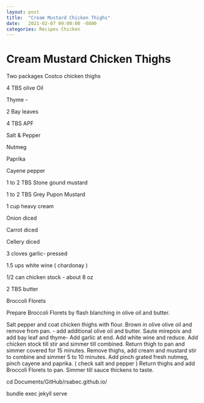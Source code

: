 ```yaml
---
layout: post
title:  "Cream Mustard Chicken Thighs"
date:   2021-02-07 09:00:00 -0800
categories: Recipes Chicken  
---
```


# Cream Mustard Chicken Thighs 

Two packages Costco chicken thighs

4 TBS olive Oil

Thyme - 

2 Bay leaves

4 TBS APF

Salt & Pepper

Nutmeg

Paprika

Cayene pepper

1 to 2 TBS Stone gound mustard

1 to 2 TBS Grey Pupon Mustard

1 cup heavy cream

Onion diced

Carrot diced

Cellery diced

3 cloves garlic- pressed

1.5 ups white wine ( chardonay )

1/2 can chicken stock - about 8 oz

2 TBS butter

Broccoli Florets 

Prepare Broccoli Florets by flash blanching in olive oil and butter.

Salt pepper and coat chicken thighs with flour.  Brown in olive olive oil and remove from pan.   - add additional olive oil and butter. Saute mirepoix and add bay leaf and thyme- Add garlic at end.  Add white wine and reduce.  Add chicken stock till stir and simmer till combined.  Return thigh to pan and simmer covered for 15 minutes.  Remove thighs, add cream and mustard stir to combine and simmer 5 to 10 minutes. Add pinch grated fresh nutmeg, pinch cayene and paprika. ( check salt and pepper ) Return thighs and add Broccoli Florets to pan.  Simmer till sauce thickens to taste.

cd Documents/GitHub/rsabec.github.io/

bundle exec jekyll serve


[github-pages]: https://pages.github.com/
[jekyll-gh]:   https://github.com/jekyll/jekyll
